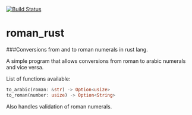 [![Build Status](https://travis-ci.org/tzkhan/roman-rust.svg?branch=master)](https://travis-ci.org/tzkhan/roman-rust)

# roman_rust
###Conversions from and to roman numerals in rust lang.

A simple program that allows conversions from roman to arabic numerals and vice versa.

List of functions available:
```rust
to_arabic(roman: &str) -> Option<usize>
to_roman(number: usize) -> Option<String>
```

Also handles validation of roman numerals.